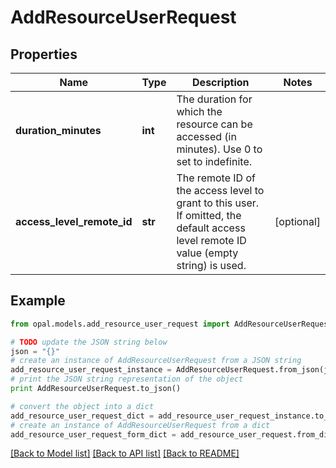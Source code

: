 # AddResourceUserRequest


## Properties

Name | Type | Description | Notes
------------ | ------------- | ------------- | -------------
**duration_minutes** | **int** | The duration for which the resource can be accessed (in minutes). Use 0 to set to indefinite. | 
**access_level_remote_id** | **str** | The remote ID of the access level to grant to this user. If omitted, the default access level remote ID value (empty string) is used. | [optional] 

## Example

```python
from opal.models.add_resource_user_request import AddResourceUserRequest

# TODO update the JSON string below
json = "{}"
# create an instance of AddResourceUserRequest from a JSON string
add_resource_user_request_instance = AddResourceUserRequest.from_json(json)
# print the JSON string representation of the object
print AddResourceUserRequest.to_json()

# convert the object into a dict
add_resource_user_request_dict = add_resource_user_request_instance.to_dict()
# create an instance of AddResourceUserRequest from a dict
add_resource_user_request_form_dict = add_resource_user_request.from_dict(add_resource_user_request_dict)
```
[[Back to Model list]](../README.md#documentation-for-models) [[Back to API list]](../README.md#documentation-for-api-endpoints) [[Back to README]](../README.md)


